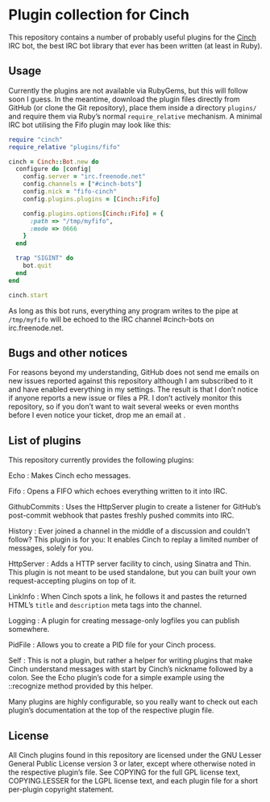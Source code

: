 Plugin collection for Cinch
===========================

This repository contains a number of probably useful plugins for the
[Cinch](https://github.com/cinchrb/cinch) IRC bot, the best IRC bot
library that ever has been written (at least in Ruby).

Usage
-----

Currently the plugins are not available via RubyGems, but this will
follow soon I guess. In the meantime, download the plugin files
directly from GitHub (or clone the Git repository), place them inside
a directory `plugins/` and require them via Ruby’s normal
`require_relative` mechanism. A minimal IRC bot utilising the Fifo
plugin may look like this:

~~~~~~~~~~~~~~~~~~~~~~~~~~~~~~~~~~~~~~~~ ruby
require "cinch"
require_relative "plugins/fifo"

cinch = Cinch::Bot.new do
  configure do |config|
    config.server = "irc.freenode.net"
    config.channels = ["#cinch-bots"]
    config.nick = "fifo-cinch"
    config.plugins.plugins = [Cinch::Fifo]

    config.plugins.options[Cinch::Fifo] = {
      :path => "/tmp/myfifo",
      :mode => 0666
    }
  end

  trap "SIGINT" do
    bot.quit
  end
end

cinch.start
~~~~~~~~~~~~~~~~~~~~~~~~~~~~~~~~~~~~~~~~

As long as this bot runs, everything any program writes to the pipe at
`/tmp/myfifo` will be echoed to the IRC channel #cinch-bots on
irc.freenode.net.

Bugs and other notices
----------------------

For reasons beyond my understanding, GitHub does not send me emails on
new issues reported against this repository although I am subscribed
to it and have enabled everything in my settings. The result is that I
don’t notice if anyone reports a new issue or files a PR. I don’t
actively monitor this repository, so if you don’t want to wait several
weeks or even months before I even notice your ticket, drop me an
email at <quintus at quintilianus.eu>.

List of plugins
---------------

This repository currently provides the following plugins:

Echo
: Makes Cinch echo messages.

Fifo
: Opens a FIFO which echoes everything written to it into IRC.

GithubCommits
: Uses the HttpServer plugin to create a listener for GitHub’s
  post-commit webhook that pastes freshly pushed commits into
  IRC.

History
: Ever joined a channel in the middle of a discussion and couldn't
  follow? This plugin is for you: It enables Cinch to replay a
  limited number of messages, solely for you.

HttpServer
: Adds a HTTP server facility to cinch, using Sinatra and Thin.
  This plugin is not meant to be used standalone, but you can
  built your own request-accepting plugins on top of it.

LinkInfo
: When Cinch spots a link, he follows it and pastes the
  returned HTML’s `title` and `description` meta tags
  into the channel.

Logging
: A plugin for creating message-only logfiles you can publish
  somewhere.

PidFile
: Allows you to create a PID file for your Cinch process.

Self
: This is not a plugin, but rather a helper for writing plugins
  that make Cinch understand messages with start by Cinch’s nickname
  followed by a colon. See the Echo plugin’s code for a simple
  example using the ::recognize method provided by this helper.

Many plugins are highly configurable, so you really want to check out
each plugin’s documentation at the top of the respective plugin file.

License
-------

All Cinch plugins found in this repository are licensed under the GNU
Lesser General Public License version 3 or later, except where
otherwise noted in the respective plugin’s file. See COPYING for the
full GPL license text, COPYING.LESSER for the LGPL license text, and
each plugin file for a short per-plugin copyright statement.

